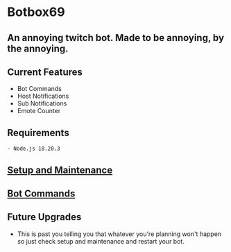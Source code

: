 # Botbox69

## An annoying twitch bot. Made to be annoying, by the annoying.

## Current Features
  - Bot Commands
  - Host Notifications
  - Sub Notifications
  - Emote Counter

## Requirements
	- Node.js 18.20.3

## [Setup and Maintenance][1]

## [Bot Commands][2]


## Future Upgrades
  - This is past you telling you that whatever you're planning won't happen so just check setup and maintenance and restart your bot.

[1]: ./documentation/setup.md
[2]: /documentation/commands.md